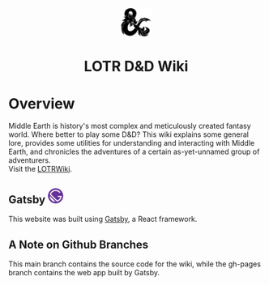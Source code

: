 <p align = "center">
    <img alt = "D&D" src = "src/images/dragon_ampersand.svg" width = "60"/>
</p>
<h1 align = "center">
    LOTR D&D Wiki
</h1>

# Overview

Middle Earth is history's most complex and meticulously created fantasy world. Where better to play some D&D?
This wiki explains some general lore, provides some utilities for understanding and interacting with Middle Earth,
and chronicles the adventures of a certain as-yet-unnamed group of adventurers.
<br/>
Visit the <a href = "https://timtwigg.github.io/lotrwiki" target = "_blank">LOTRWiki</a>.

## Gatsby <img alt = "Gatsby" src = "src/images/icon.png" width = "30"/>

This website was built using <a href = "https://www.gatsbyjs.com/" target = "_blank">Gatsby</a>, a React framework.

## A Note on Github Branches

This main branch contains the source code for the wiki, while the gh-pages branch contains the web app built by Gatsby.